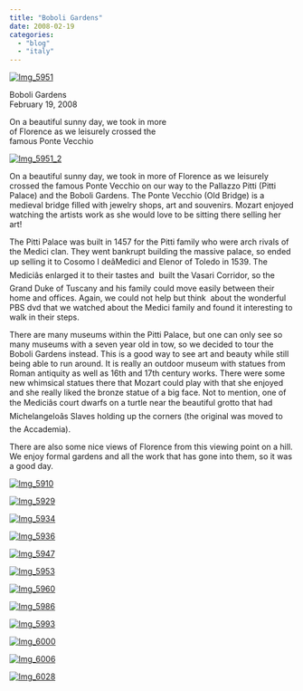 ```yaml
---
title: "Boboli Gardens"
date: 2008-02-19
categories: 
  - "blog"
  - "italy"
---
```


[![Img_5951](https://pub-ac94b3f306b24c0dba4238943c97f2e1.r2.dev/soultravelers3/images/2008/02/22/img_5951.png "Img_5951")](https://pub-ac94b3f306b24c0dba4238943c97f2e1.r2.dev/.shared/image.html?/photos/uncategorized/2008/02/22/img_5951.png)

Boboli Gardens  
February 19, 2008

On a beautiful sunny day, we took in more  
of Florence as we leisurely crossed the  
famous Ponte Vecchio 

<!--more-->

[![Img_5951_2](https://pub-ac94b3f306b24c0dba4238943c97f2e1.r2.dev/soultravelers3/images/2008/02/22/img_5951_2.png "Img_5951_2")](https://pub-ac94b3f306b24c0dba4238943c97f2e1.r2.dev/photos/uncategorized/2008/02/22/img_5951_2.png)

On a beautiful sunny day, we took in more of Florence as we leisurely crossed the famous Ponte Vecchio on our way to the Pallazzo Pitti (Pitti Palace) and the Boboli Gardens. The Ponte Vecchio (Old Bridge) is a medieval bridge filled with jewelry shops, art and souvenirs. Mozart enjoyed watching the artists work as she would love to be sitting there selling her art!

The Pitti Palace was built in 1457 for the Pitti family who were arch rivals of the Medici clan. They went bankrupt building the massive palace, so ended up selling it to Cosomo I deâMedici and Elenor of Toledo in 1539. The Mediciâs enlarged it to their tastes and  built the Vasari Corridor, so the Grand Duke of Tuscany and his family could move easily between their home and offices. Again, we could not help but think  about the wonderful PBS dvd that we watched about the Medici family and found it interesting to walk in their steps.

There are many museums within the Pitti Palace, but one can only see so many museums with a seven year old in tow, so we decided to tour the Boboli Gardens instead. This is a good way to see art and beauty while still being able to run around. It is really an outdoor museum with statues from Roman antiquity as well as 16th and 17th century works. There were some new whimsical statues there that Mozart could play with that she enjoyed and she really liked the bronze statue of a big face. Not to mention, one of the Mediciâs court dwarfs on a turtle near the beautiful grotto that had Michelangeloâs Slaves holding up the corners (the original was moved to the Accademia).

There are also some nice views of Florence from this viewing point on a hill.  
We enjoy formal gardens and all the work that has gone into them, so it was a good day.

[![Img_5910](https://pub-ac94b3f306b24c0dba4238943c97f2e1.r2.dev/soultravelers3/images/2008/02/22/img_5910.png "Img_5910")](https://pub-ac94b3f306b24c0dba4238943c97f2e1.r2.dev/photos/uncategorized/2008/02/22/img_5910.png)

[![Img_5929](https://pub-ac94b3f306b24c0dba4238943c97f2e1.r2.dev/soultravelers3/images/2008/02/22/img_5929.png "Img_5929")](https://pub-ac94b3f306b24c0dba4238943c97f2e1.r2.dev/photos/uncategorized/2008/02/22/img_5929.png)

[![Img_5934](https://pub-ac94b3f306b24c0dba4238943c97f2e1.r2.dev/soultravelers3/images/2008/02/22/img_5934.png "Img_5934")](https://pub-ac94b3f306b24c0dba4238943c97f2e1.r2.dev/photos/uncategorized/2008/02/22/img_5934.png)

[![Img_5936](https://pub-ac94b3f306b24c0dba4238943c97f2e1.r2.dev/soultravelers3/images/2008/02/22/img_5936.png "Img_5936")](https://pub-ac94b3f306b24c0dba4238943c97f2e1.r2.dev/photos/uncategorized/2008/02/22/img_5936.png)

[![Img_5947](https://pub-ac94b3f306b24c0dba4238943c97f2e1.r2.dev/soultravelers3/images/2008/02/22/img_5947.png "Img_5947")](https://pub-ac94b3f306b24c0dba4238943c97f2e1.r2.dev/photos/uncategorized/2008/02/22/img_5947.png)

[![Img_5953](https://pub-ac94b3f306b24c0dba4238943c97f2e1.r2.dev/soultravelers3/images/2008/02/22/img_5953.png "Img_5953")](https://pub-ac94b3f306b24c0dba4238943c97f2e1.r2.dev/photos/uncategorized/2008/02/22/img_5953.png)

[![Img_5960](https://pub-ac94b3f306b24c0dba4238943c97f2e1.r2.dev/soultravelers3/images/2008/02/22/img_5960.png "Img_5960")](https://pub-ac94b3f306b24c0dba4238943c97f2e1.r2.dev/photos/uncategorized/2008/02/22/img_5960.png)

[![Img_5986](https://pub-ac94b3f306b24c0dba4238943c97f2e1.r2.dev/soultravelers3/images/2008/02/22/img_5986.png "Img_5986")](https://pub-ac94b3f306b24c0dba4238943c97f2e1.r2.dev/photos/uncategorized/2008/02/22/img_5986.png)

[![Img_5993](https://pub-ac94b3f306b24c0dba4238943c97f2e1.r2.dev/soultravelers3/images/2008/02/22/img_5993.png "Img_5993")](https://pub-ac94b3f306b24c0dba4238943c97f2e1.r2.dev/photos/uncategorized/2008/02/22/img_5993.png)

[![Img_6000](https://pub-ac94b3f306b24c0dba4238943c97f2e1.r2.dev/soultravelers3/images/2008/02/22/img_6000.png "Img_6000")](https://pub-ac94b3f306b24c0dba4238943c97f2e1.r2.dev/photos/uncategorized/2008/02/22/img_6000.png)

[![Img_6006](https://pub-ac94b3f306b24c0dba4238943c97f2e1.r2.dev/soultravelers3/images/2008/02/22/img_6006.png "Img_6006")](https://pub-ac94b3f306b24c0dba4238943c97f2e1.r2.dev/photos/uncategorized/2008/02/22/img_6006.png)

[![Img_6028](https://pub-ac94b3f306b24c0dba4238943c97f2e1.r2.dev/soultravelers3/images/2008/02/22/img_6028.png "Img_6028")](https://pub-ac94b3f306b24c0dba4238943c97f2e1.r2.dev/photos/uncategorized/2008/02/22/img_6028.png)
